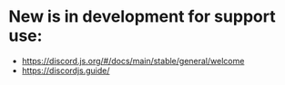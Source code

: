 # New is in development for support use:

 - https://discord.js.org/#/docs/main/stable/general/welcome
 - https://discordjs.guide/
 
 

